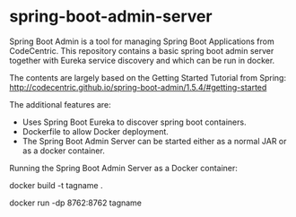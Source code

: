 # spring-boot-admin-server
Spring Boot Admin is a tool for managing Spring Boot Applications from CodeCentric. This repository contains a basic spring boot admin server together with Eureka service discovery and which can be run in docker.

The contents are largely based on the Getting Started Tutorial from Spring: http://codecentric.github.io/spring-boot-admin/1.5.4/#getting-started

The additional features are:
* Uses Spring Boot Eureka to discover spring boot containers.
* Dockerfile to allow Docker deployment.
* The Spring Boot Admin Server can be started either as a normal JAR or as a docker container.

Running the Spring Boot Admin Server as a Docker container:

docker build -t tagname .

docker run -dp 8762:8762 tagname
